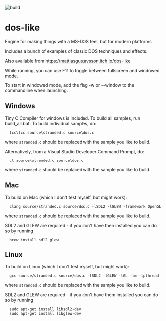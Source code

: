 ![build](https://github.com/mattiasgustavsson/dos-like/workflows/build/badge.svg)

# dos-like

Engine for making things with a MS-DOS feel, but for modern platforms

Includes a bunch of examples of classic DOS techniques and effects.

Also available from https://mattiasgustavsson.itch.io/dos-like

While running, you can use F11 to toggle between fullscreen and windowed mode.

To start in windowed mode, add the flag -w or --window to the commandline when launching.

## Windows

Tiny C Compiler for windows is included. To build all samples, run build_all.bat.
To build individual samples, do:
```
  tcc\tcc source\stranded.c source\dos.c
```  
where `stranded.c` should be replaced with the sample you like to build.

Alternatively, from a Visual Studio Developer Command Prompt, do:
```
  cl source\stranded.c source\dos.c
```  
where `stranded.c` should be replaced with the sample you like to build.

## Mac

To build on Mac (which I don't test myself, but might work):
```
  clang source/stranded.c source/dos.c -lSDL2 -lGLEW -framework OpenGL
```
where `stranded.c` should be replaced with the sample you like to build.

SDL2 and GLEW are required - if you don't have then installed you can do so by running
```
  brew install sdl2 glew  
```
## Linux

To build on Linux (which I don't test myself, but might work):
```
  gcc source/stranded.c source/dos.c -lSDL2 -lGLEW -lGL -lm -lpthread
```
where `stranded.c` should be replaced with the sample you like to build.

SDL2 and GLEW are required - if you don't have them installed you can do so by running
```
  sudo apt-get install libsdl2-dev
  sudo apt-get install libglew-dev
```
  
  
